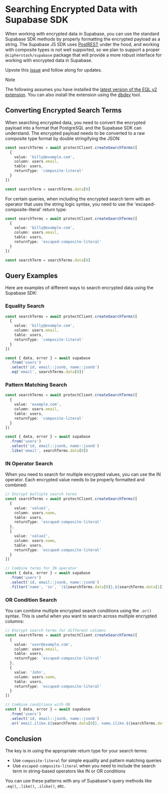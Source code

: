 # Searching Encrypted Data with Supabase SDK

When working with encrypted data in Supabase, you can use the standard Supabase SDK methods by properly formatting the encrypted payload as a string.
The Supabase JS SDK uses [PostREST](https://docs.postgrest.org/en/v13/) under the hood, and working with composite types is not well supported, so we plan to support a proper `@cipherstash/supabase` package that will provide a more robust interface for working with encrypted data in Supabase.

Upvote this [issue](https://github.com/cipherstash/protectjs/issues/135) and follow along for updates.

> [!NOTE]
> The following assumes you have installed the [latest version of the EQL v2 extension](https://github.com/cipherstash/encrypt-query-language/releases).
> You can also install the extension using the [dbdev](https://database.dev/cipherstash/eql) tool.

## Converting Encrypted Search Terms

When searching encrypted data, you need to convert the encrypted payload into a format that PostgreSQL and the Supabase SDK can understand. The encrypted payload needs to be converted to a raw composite type format by double stringifying the JSON:

```typescript
const searchTerms = await protectClient.createSearchTerms([
  {
    value: 'billy@example.com',
    column: users.email,
    table: users,
    returnType: 'composite-literal'
  }
])

const searchTerm = searchTerms.data[0]
```

For certain queries, when including the encrypted search term with an operator that uses the string logic syntax, you need to use the 'escaped-composite-literal' return type:

```typescript
const searchTerms = await protectClient.createSearchTerms([
  {
    value: 'billy@example.com',
    column: users.email,
    table: users,
    returnType: 'escaped-composite-literal'
  }
])

const searchTerm = searchTerms.data[0]
```

## Query Examples

Here are examples of different ways to search encrypted data using the Supabase SDK:

### Equality Search

```typescript
const searchTerms = await protectClient.createSearchTerms([
  {
    value: 'billy@example.com',
    column: users.email,
    table: users,
    returnType: 'composite-literal'
  }
])

const { data, error } = await supabase
  .from('users')
  .select('id, email::jsonb, name::jsonb')
  .eq('email', searchTerms.data[0])
```

### Pattern Matching Search

```typescript
const searchTerms = await protectClient.createSearchTerms([
  {
    value: 'example.com',
    column: users.email,
    table: users,
    returnType: 'composite-literal'
  }
])

const { data, error } = await supabase
  .from('users')
  .select('id, email::jsonb, name::jsonb')
  .like('email', searchTerms.data[0])
```

### IN Operator Search

When you need to search for multiple encrypted values, you can use the IN operator. Each encrypted value needs to be properly formatted and combined:

```typescript
// Encrypt multiple search terms
const searchTerms = await protectClient.createSearchTerms([
  {
    value: 'value1',
    column: users.name,
    table: users,
    returnType: 'escaped-composite-literal'
  },
  {
    value: 'value2',
    column: users.name,
    table: users,
    returnType: 'escaped-composite-literal'
  }
])

// Combine terms for IN operator
const { data, error } = await supabase
  .from('users')
  .select('id, email::jsonb, name::jsonb')
  .filter('name', 'in', `(${searchTerms.data[0]},${searchTerms.data[1]})`)
```

### OR Condition Search

You can combine multiple encrypted search conditions using the `.or()` syntax. This is useful when you want to search across multiple encrypted columns:

```typescript
// Encrypt search terms for different columns
const searchTerms = await protectClient.createSearchTerms([
  {
    value: 'user@example.com',
    column: users.email,
    table: users,
    returnType: 'escaped-composite-literal'
  },
  {
    value: 'John',
    column: users.name,
    table: users,
    returnType: 'escaped-composite-literal'
  }
])

// Combine conditions with OR
const { data, error } = await supabase
  .from('users')
  .select('id, email::jsonb, name::jsonb')
  .or(`email.ilike.${searchTerms.data[0]}, name.ilike.${searchTerms.data[1]}`)
```

## Conclusion

The key is in using the appropriate return type for your search terms:
- Use `composite-literal` for simple equality and pattern matching queries
- Use `escaped-composite-literal` when you need to include the search term in string-based operators like IN or OR conditions

You can use these patterns with any of Supabase's query methods like `.eq()`, `.like()`, `.ilike()`, etc.